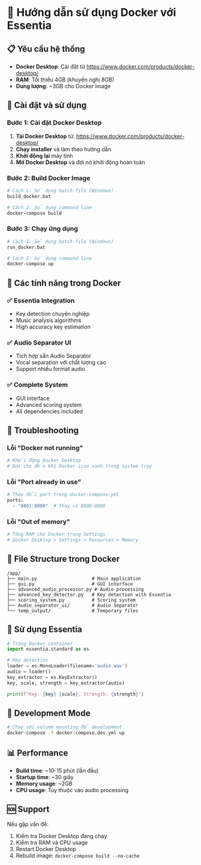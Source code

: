 # 🐳 Hướng dẫn sử dụng Docker với Essentia

## 📋 Yêu cầu hệ thống

- **Docker Desktop**: Cài đặt từ https://www.docker.com/products/docker-desktop/
- **RAM**: Tối thiểu 4GB (khuyến nghị 8GB)
- **Dung lượng**: ~3GB cho Docker image

## 🚀 Cài đặt và sử dụng

### Bước 1: Cài đặt Docker Desktop

1. **Tải Docker Desktop** từ: https://www.docker.com/products/docker-desktop/
2. **Chạy installer** và làm theo hướng dẫn
3. **Khởi động lại** máy tính
4. **Mở Docker Desktop** và đợi nó khởi động hoàn toàn

### Bước 2: Build Docker Image

```bash
# Cách 1: Sử dụng batch file (Windows)
build_docker.bat

# Cách 2: Sử dụng command line
docker-compose build
```

### Bước 3: Chạy ứng dụng

```bash
# Cách 1: Sử dụng batch file (Windows)
run_docker.bat

# Cách 2: Sử dụng command line
docker-compose up
```

## 🎯 Các tính năng trong Docker

### ✅ **Essentia Integration**
- Key detection chuyên nghiệp
- Music analysis algorithms
- High accuracy key estimation

### ✅ **Audio Separator UI**
- Tích hợp sẵn Audio Separator
- Vocal separation với chất lượng cao
- Support nhiều format audio

### ✅ **Complete System**
- GUI interface
- Advanced scoring system
- All dependencies included

## 🔧 Troubleshooting

### Lỗi "Docker not running"
```bash
# Khởi động Docker Desktop
# Đợi cho đến khi Docker icon xanh trong system tray
```

### Lỗi "Port already in use"
```bash
# Thay đổi port trong docker-compose.yml
ports:
  - "8001:8000"  # Thay vì 8000:8000
```

### Lỗi "Out of memory"
```bash
# Tăng RAM cho Docker trong Settings
# Docker Desktop > Settings > Resources > Memory
```

## 📁 File Structure trong Docker

```
/app/
├── main.py                    # Main application
├── gui.py                     # GUI interface
├── advanced_audio_processor.py # Audio processing
├── advanced_key_detector.py   # Key detection with Essentia
├── scoring_system.py          # Scoring system
├── Audio_separator_ui/        # Audio Separator
└── temp_output/               # Temporary files
```

## 🎵 Sử dụng Essentia

```python
# Trong Docker container
import essentia.standard as es

# Key detection
loader = es.MonoLoader(filename='audio.wav')
audio = loader()
key_extractor = es.KeyExtractor()
key, scale, strength = key_extractor(audio)

print(f"Key: {key} {scale}, Strength: {strength}")
```

## 🔄 Development Mode

```bash
# Chạy với volume mounting để development
docker-compose -f docker-compose.dev.yml up
```

## 📊 Performance

- **Build time**: ~10-15 phút (lần đầu)
- **Startup time**: ~30 giây
- **Memory usage**: ~2GB
- **CPU usage**: Tùy thuộc vào audio processing

## 🆘 Support

Nếu gặp vấn đề:
1. Kiểm tra Docker Desktop đang chạy
2. Kiểm tra RAM và CPU usage
3. Restart Docker Desktop
4. Rebuild image: `docker-compose build --no-cache`

